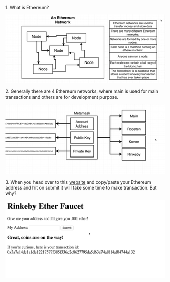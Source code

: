 <p>1. What is Ethereum?</p>
<img src ="https://github.com/neelbavarva/Ethereum/blob/main/1-Ethereum/Images/1.jpeg">

<br>

<p>2. Generally there are 4 Ethereum networks, where main is used for main transactions and others are for development purpose.</p>
<img src ="https://github.com/neelbavarva/Ethereum/blob/main/1-Ethereum/Images/2.jpeg">

<br>

<p>3. When you head over to this <a href="http://rinkeby-faucet.com/">website</a> and copy/paste your Ethereum address and hit on submit it will take some time to make transaction. But why?</p>
<img src ="https://github.com/neelbavarva/Ethereum/blob/main/1-Ethereum/Images/3.jpeg">
